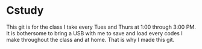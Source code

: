 # Cstudy

This git is for the class I take every Tues and Thurs at 1:00 through 3:00 PM.
It is bothersome to bring a USB with me to save and load every codes I make throughout the class and at home.
That is why I made this git.
